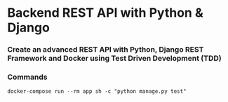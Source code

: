 # Backend REST API with Python & Django

### Create an advanced REST API with Python, Django REST Framework and Docker using Test Driven Development (TDD)

### Commands

`
docker-compose run --rm app sh -c "python manage.py test"
`